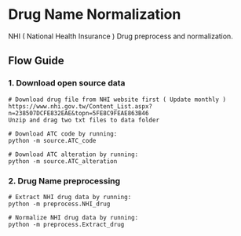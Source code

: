 # Drug Name Normalization 

NHI ( National Health Insurance ) Drug preprocess and normalization.

## Flow Guide

### 1. Download open source data

```
# Download drug file from NHI website first ( Update monthly )
https://www.nhi.gov.tw/Content_List.aspx?n=238507DCFE832EAE&topn=5FE8C9FEAE863B46
Unzip and drag two txt files to data folder

# Download ATC code by running:
python -m source.ATC_code

# Download ATC alteration by running:
python -m source.ATC_alteration
```

### 2. Drug Name preprocessing

```
# Extract NHI drug data by running:
python -m preprocess.NHI_drug

# Normalize NHI drug data by running:
python -m preprocess.Extract_drug
```
